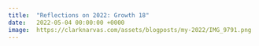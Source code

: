 ```yaml
---
title:  "Reflections on 2022: Growth 18"
date:   2022-05-04 00:00:00 +0000
image:  https://clarknarvas.com/assets/blogposts/my-2022/IMG_9791.png
---
```


